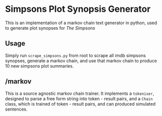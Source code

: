 # Simpsons Plot Synopsis Generator

This is an implementation of a markov chain text generator in python, used to generate plot synopses for *The Simpsons*

## Usage

Simply run `scrape_simpsons.py` from root to scrape all imdb simpsons synopses, generate a markov chain, and use that markov chain to produce 10 new simpsons plot summaries.

## /markov

This is a source agnostic markov chain trainer. It implements a `tokeniser`, designed to parse a free form string into token - result pairs, and a `Chain` class, which is trained of token - result pairs, and can produced simulated sentences.

